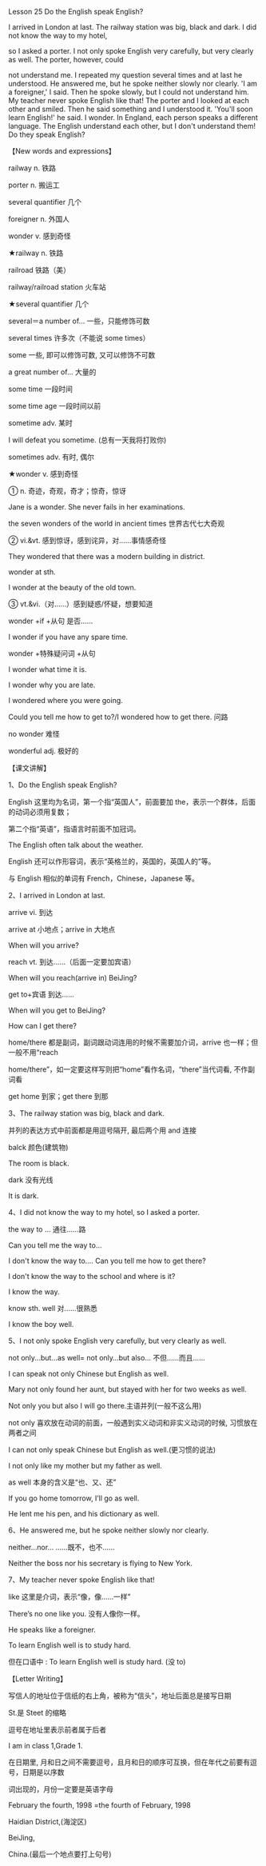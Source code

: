 Lesson 25 Do the English speak English?

I arrived in London at last. The railway station was big, black and dark. I did not know the way to my hotel,

so I asked a porter. I not only spoke English very carefully, but very clearly as well. The porter, however, could

not understand me. I repeated my question several times and at last he understood. He answered me, but he spoke neither slowly nor clearly. 'I am a foreigner,' I said. Then he spoke slowly, but I could not understand him. My teacher never spoke English like that! The porter and I looked at each other and smiled. Then he said something and I understood it. 'You'll soon learn English!' he said. I wonder. In England, each person speaks a different language. The English understand each other, but I don't understand them! Do they speak English?

【New words and expressions】

railway n. 铁路

porter n. 搬运工

several quantifier 几个

foreigner n. 外国人

wonder v. 感到奇怪

★railway n. 铁路

railroad 铁路（美）

railway/railroad station 火车站

★several quantifier 几个

several＝a number of… 一些，只能修饰可数

several times 许多次（不能说 some times）

some 一些, 即可以修饰可数, 又可以修饰不可数

a great number of… 大量的

some time 一段时间

some time age 一段时间以前

sometime adv. 某时

I will defeat you sometime. (总有一天我将打败你)

sometimes adv. 有时, 偶尔

★wonder v. 感到奇怪

① n. 奇迹，奇观，奇才；惊奇，惊讶

Jane is a wonder. She never fails in her examinations.

the seven wonders of the world in ancient times 世界古代七大奇观

② vi.&vt. 感到惊讶，感到诧异，对……事情感奇怪

They wondered that there was a modern building in district.

wonder at sth.

I wonder at the beauty of the old town.

③ vt.&vi.（对……）感到疑惑/怀疑，想要知道

wonder +if +从句 是否……

I wonder if you have any spare time.

wonder +特殊疑问词 +从句

I wonder what time it is.

I wonder why you are late.

I wondered where you were going.

Could you tell me how to get to?/I wondered how to get there. 问路

no wonder 难怪

wonderful adj. 极好的

【课文讲解】

1、Do the English speak English?

English 这里均为名词，第一个指“英国人”，前面要加 the，表示一个群体，后面的动词必须用复数；

第二个指“英语”，指语言时前面不加冠词。

The English often talk about the weather.

English 还可以作形容词，表示“英格兰的，英国的，英国人的”等。

与 English 相似的单词有 French，Chinese，Japanese 等。

2、I arrived in London at last.

arrive vi. 到达

arrive at 小地点；arrive in 大地点

When will you arrive?

reach vt. 到达……（后面一定要加宾语）

When will you reach(arrive in) BeiJing?

get to+宾语 到达……

When will you get to BeiJing?

How can I get there?

home/there 都是副词，副词跟动词连用的时候不需要加介词，arrive 也一样；但一般不用“reach

home/there”，如一定要这样写则把“home”看作名词，“there”当代词看, 不作副词看

get home 到家；get there 到那

3、The railway station was big, black and dark.

并列的表达方式中前面都是用逗号隔开, 最后两个用 and 连接

balck 颜色(建筑物)

The room is black.

dark 没有光线

It is dark.

4、I did not know the way to my hotel, so I asked a porter.

the way to … 通往……路

Can you tell me the way to…

I don't know the way to…. Can you tell me how to get there?

I don't know the way to the school and where is it?

I know the way.

know sth. well 对……很熟悉

I know the boy well.

5、I not only spoke English very carefully, but very clearly as well.

not only...but...as well= not only…but also… 不但……而且……

I can speak not only Chinese but English as well.

Mary not only found her aunt, but stayed with her for two weeks as well.

Not only you but also I will go there.主语并列(一般不这么用)

not only 喜欢放在动词的前面，一般遇到实义动词和非实义动词的时候, 习惯放在两者之间

I can not only speak Chinese but English as well.(更习惯的说法)

I not only like my mother but my father as well.

as well 本身的含义是“也、又、还”

If you go home tomorrow, I’ll go as well.

He lent me his pen, and his dictionary as well.

6、He answered me, but he spoke neither slowly nor clearly.

neither…nor… ……既不，也不……

Neither the boss nor his secretary is flying to New York.

7、My teacher never spoke English like that!

like 这里是介词，表示“像，像……一样”

There’s no one like you. 没有人像你一样。

He speaks like a foreigner.

To learn English well is to study hard.

但在口语中 : To learn English well is study hard. (没 to)

【Letter Writing】

写信人的地址位于信纸的右上角，被称为“信头”，地址后面总是接写日期

St.是 Steet 的缩略

逗号在地址里表示前者属于后者

I am in class 1,Grade 1.

在日期里, 月和日之间不需要逗号，且月和日的顺序可互换，但在年代之前要有逗号，日期是以序数

词出现的，月份一定要是英语字母

February the fourth, 1998 =the fourth of February, 1998

Haidian District,(海淀区)

BeiJing,

China.(最后一个地点要打上句号)
